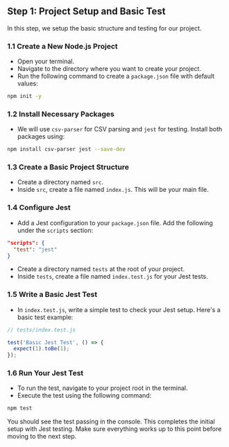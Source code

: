 ## Step 1: Project Setup and Basic Test

In this step, we setup the basic structure and testing for our project.

### 1.1 Create a New Node.js Project
- Open your terminal.
- Navigate to the directory where you want to create your project.
- Run the following command to create a `package.json` file with default values:
```bash
npm init -y
```

### 1.2 Install Necessary Packages
- We will use `csv-parser` for CSV parsing and `jest` for testing. Install both packages using:
```bash
npm install csv-parser jest --save-dev
```

### 1.3 Create a Basic Project Structure
- Create a directory named `src`.
- Inside `src`, create a file named `index.js`. This will be your main file.

### 1.4 Configure Jest
- Add a Jest configuration to your `package.json` file. Add the following under the `scripts` section:
```json
"scripts": {
  "test": "jest"
}
```

- Create a directory named `tests` at the root of your project.
- Inside `tests`, create a file named `index.test.js` for your Jest tests.

### 1.5 Write a Basic Jest Test
- In `index.test.js`, write a simple test to check your Jest setup. Here's a basic test example:

```javascript
// tests/index.test.js

test('Basic Jest Test', () => {
  expect(1).toBe(1);
});
```

### 1.6 Run Your Jest Test
- To run the test, navigate to your project root in the terminal.
- Execute the test using the following command:

```bash
npm test
```

You should see the test passing in the console.
This completes the initial setup with Jest testing. Make sure everything works up to this point before moving to the next step.